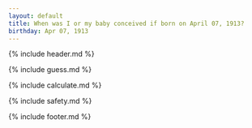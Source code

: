 ```yaml
---
layout: default
title: When was I or my baby conceived if born on April 07, 1913?
birthday: Apr 07, 1913
---
```


{% include header.md %}

{% include guess.md %}

{% include calculate.md %}

{% include safety.md %}

{% include footer.md %}



